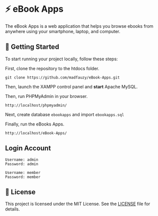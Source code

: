 # ⚡️ eBook Apps
The eBook Apps is a web application that helps you browse ebooks from anywhere using your smartphone, laptop, and computer.

## 🚀 Getting Started 

To start running your project locally, follow these steps: 

First, clone the repository to the htdocs folder.

```
git clone https://github.com/madfauzy/eBook-Apps.git
```

Then, launch the XAMPP control panel and **start** Apache MySQL. 

Then, run PHPMyAdmin in your browser.

```
http://localhost/phpmyadmin/
```

Next, create database `ebookapps` and import `ebookapps.sql`

Finally, run the eBooks Apps.

```
http://localhost/eBook-Apps/
```

## Login Account

```
Username: admin
Password: admin
```

```
Username: member
Password: member
```

## 📄 License 
This project is licensed under the MIT License. See the [LICENSE](https://github.com/madfauzy/eBook-Apps/blob/main/LICENSE) file for details.
